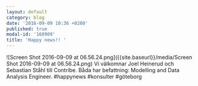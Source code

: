 ```yaml
---
layout: default
category: blog
date: '2016-09-09 10:36 +0200'
published: true
modal-id: '160909'
title: 'Happy news!! '
---
```

![Screen Shot 2016-09-09 at 06.56.24.png]({{site.baseurl}}/media/Screen Shot 2016-09-09 at 06.56.24.png)
Vi välkomnar Joel Heinerud och Sebastian Ståhl till Contribe. Båda har befattning: Modelling and Data Analysis Engineer.
#happynews #konsulter #göteborg
